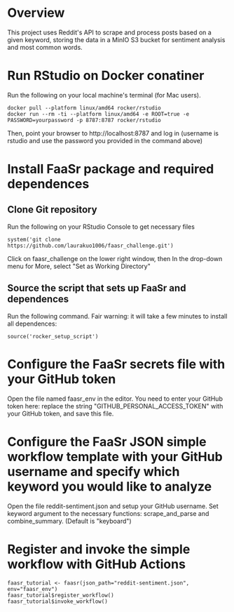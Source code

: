 # Overview
This project uses Reddit's API to scrape and process posts based on a given keyword, storing the data in a MinIO S3 bucket for sentiment analysis and most common words. 

# Run RStudio on Docker conatiner
Run the following on your local machine's terminal (for Mac users).
```
docker pull --platform linux/amd64 rocker/rstudio
docker run --rm -ti --platform linux/amd64 -e ROOT=true -e PASSWORD=yourpassword -p 8787:8787 rocker/rstudio
```
Then, point your browser to http://localhost:8787 and log in (username is rstudio and use the password you provided in the command above)
# Install FaaSr package and required dependences
## Clone Git repository
Run the following on your RStudio Console to get necessary files
```
system('git clone https://github.com/laurakuo1006/faasr_challenge.git')
```
Click on faasr_challenge on the lower right window, then
In the drop-down menu for More, select "Set as Working Directory"

## Source the script that sets up FaaSr and dependences
Run the following command. Fair warning: it will take a few minutes to install all dependences:
```
source('rocker_setup_script')
```

# Configure the FaaSr secrets file with your GitHub token
Open the file named faasr_env in the editor. You need to enter your GitHub token here: replace the string "GITHUB_PERSONAL_ACCESS_TOKEN" with your GitHub token, and save this file. 

# Configure the FaaSr JSON simple workflow template with your GitHub username and specify which keyword you would like to analyze 
Open the file reddit-sentiment.json  and setup your GitHub username. Set keyword argument to the necessary functions: scrape_and_parse and combine_summary. (Default is "keyboard")


# Register and invoke the simple workflow with GitHub Actions

```
faasr_tutorial <- faasr(json_path="reddit-sentiment.json", env="faasr_env")
faasr_tutorial$register_workflow()
faasr_tutorial$invoke_workflow()
```

